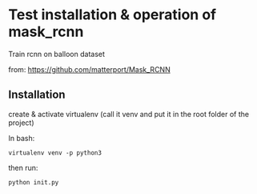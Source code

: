 # Test installation & operation of mask_rcnn

Train rcnn on balloon dataset

from: https://github.com/matterport/Mask_RCNN

## Installation
create  & activate virtualenv (call it venv and put it in the root folder of the project)

In bash:

    virtualenv venv -p python3

then run:

    python init.py
